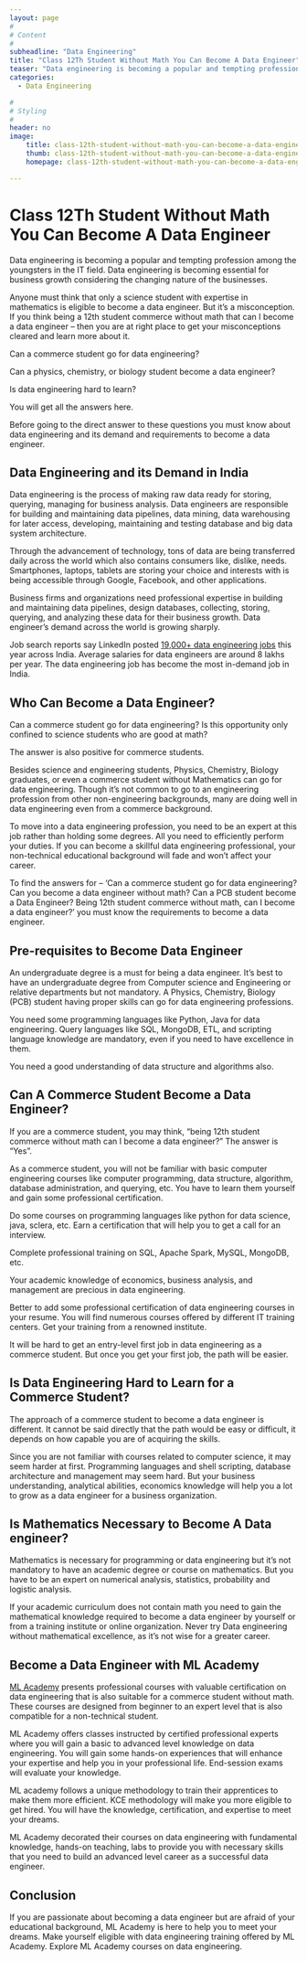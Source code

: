 ```yaml
---
layout: page
#
# Content
#
subheadline: "Data Engineering"
title: "Class 12Th Student Without Math You Can Become A Data Engineer"
teaser: "Data engineering is becoming a popular and tempting profession among the youngsters in the IT field. Data engineering is becoming essential for business growth considering the changing nature of the businesses. Anyone must think that only a science student with expertise in mathematics is eligible to become a data engineer. But it’s a misconception. If you think being a 12th student commerce w"
categories:
  - Data Engineering

#
# Styling
#
header: no
image:
    title: class-12th-student-without-math-you-can-become-a-data-engineer-thumbnail.jpg
    thumb: class-12th-student-without-math-you-can-become-a-data-engineer-thumbnail.jpg
    homepage: class-12th-student-without-math-you-can-become-a-data-engineer-thumbnail.jpg

---
```


# Class 12Th Student Without Math You Can Become A Data Engineer

Data engineering is becoming a popular and tempting profession among the youngsters in the IT field. Data engineering is becoming essential for business growth considering the changing nature of the businesses. 


Anyone must think that only a science student with expertise in mathematics is eligible to become a data engineer. But it’s a misconception. If you think being a 12th student commerce without math that can I become a data engineer – then you are at right place to get your misconceptions cleared and learn more about it.


Can a commerce student go for data engineering? 


Can a physics, chemistry, or biology student become a data engineer? 


Is data engineering hard to learn? 


You will get all the answers here.


Before going to the direct answer to these questions you must know about data engineering and its demand and requirements to become a data engineer.  


**Data Engineering and its Demand in India**
--------------------------------------------


Data engineering is the process of making raw data ready for storing, querying, managing for business analysis. Data engineers are responsible for building and maintaining data pipelines, data mining, data warehousing for later access, developing, maintaining and testing database and big data system architecture.


Through the advancement of technology, tons of data are being transferred daily across the world which also contains consumers like, dislike, needs. Smartphones, laptops, tablets are storing your choice and interests with is being accessible through Google, Facebook, and other applications.


Business firms and organizations need professional expertise in building and maintaining data pipelines, design databases, collecting, storing, querying, and analyzing these data for their business growth. Data engineer’s demand across the world is growing sharply.


Job search reports say LinkedIn posted [19,000+ data engineering jobs](https://www.dqindia.com/data-engineering-jobs-rise-india-heres/) this year across India. Average salaries for data engineers are around 8 lakhs per year. The data engineering job has become the most in-demand job in India.


**Who Can Become a Data Engineer?**
-----------------------------------


Can a commerce student go for data engineering? Is this opportunity only confined to science students who are good at math?


The answer is also positive for commerce students. 


Besides science and engineering students, Physics, Chemistry, Biology graduates, or even a commerce student without Mathematics can go for data engineering. Though it’s not common to go to an engineering profession from other non-engineering backgrounds, many are doing well in data engineering even from a commerce background.


To move into a data engineering profession, you need to be an expert at this job rather than holding some degrees. All you need to efficiently perform your duties. If you can become a skillful data engineering professional, your non-technical educational background will fade and won’t affect your career.


To find the answers for – ‘Can a commerce student go for data engineering? Can you become a data engineer without math? Can a PCB student become a Data Engineer? Being 12th student commerce without math, can I become a data engineer?’ you must know the requirements to become a data engineer.


**Pre-requisites to Become Data Engineer**
------------------------------------------


An undergraduate degree is a must for being a data engineer. It’s best to have an undergraduate degree from Computer science and Engineering or relative departments but not mandatory. A Physics, Chemistry, Biology (PCB) student having proper skills can go for data engineering professions.


You need some programming languages like Python, Java for data engineering. Query languages like SQL, MongoDB, ETL, and scripting language knowledge are mandatory, even if you need to have excellence in them.


You need a good understanding of data structure and algorithms also.


**Can A Commerce Student Become a Data Engineer?**
--------------------------------------------------


If you are a commerce student, you may think, “being 12th student commerce without math can I become a data engineer?” The answer is “Yes”.


As a commerce student, you will not be familiar with basic computer engineering courses like computer programming, data structure, algorithm, database administration, and querying, etc. You have to learn them yourself and gain some professional certification. 


Do some courses on programming languages like python for data science, java, sclera, etc. Earn a certification that will help you to get a call for an interview. 


Complete professional training on SQL, Apache Spark, MySQL, MongoDB, etc.


Your academic knowledge of economics, business analysis, and management are precious in data engineering. 


Better to add some professional certification of data engineering courses in your resume. You will find numerous courses offered by different IT training centers. Get your training from a renowned institute.


It will be hard to get an entry-level first job in data engineering as a commerce student. But once you get your first job, the path will be easier.


**Is Data Engineering Hard to Learn for a Commerce Student?**
-------------------------------------------------------------


The approach of a commerce student to become a data engineer is different. It cannot be said directly that the path would be easy or difficult, it depends on how capable you are of acquiring the skills.


Since you are not familiar with courses related to computer science, it may seem harder at first. Programming languages and shell scripting, database architecture and management may seem hard. But your business understanding, analytical abilities, economics knowledge will help you a lot to grow as a data engineer for a business organization.


**Is Mathematics Necessary to Become A Data engineer?**
-------------------------------------------------------


Mathematics is necessary for programming or data engineering but it’s not mandatory to have an academic degree or course on mathematics. But you have to be an expert on numerical analysis, statistics, probability and logistic analysis. 


If your academic curriculum does not contain math you need to gain the mathematical knowledge required to become a data engineer by yourself or from a training institute or online organization. Never try Data engineering without mathematical excellence, as it’s not wise for a greater career.


**Become a Data Engineer with ML Academy**
------------------------------------------


[ML Academy](https://mlacademy.io/course) presents professional courses with valuable certification on data engineering that is also suitable for a commerce student without math. These courses are designed from beginner to an expert level that is also compatible for a non-technical student.


ML Academy offers classes instructed by certified professional experts where you will gain a basic to advanced level knowledge on data engineering. You will gain some hands-on experiences that will enhance your expertise and help you in your professional life. End-session exams will evaluate your knowledge.


ML academy follows a unique methodology to train their apprentices to make them more efficient. KCE methodology will make you more eligible to get hired. You will have the knowledge, certification, and expertise to meet your dreams.


ML Academy decorated their courses on data engineering with fundamental knowledge, hands-on teaching, labs to provide you with necessary skills that you need to build an advanced level career as a successful data engineer.


**Conclusion**
--------------


If you are passionate about becoming a data engineer but are afraid of your educational background, ML Academy is here to help you to meet your dreams. Make yourself eligible with data engineering training offered by ML Academy. Explore ML Academy courses on data engineering.


